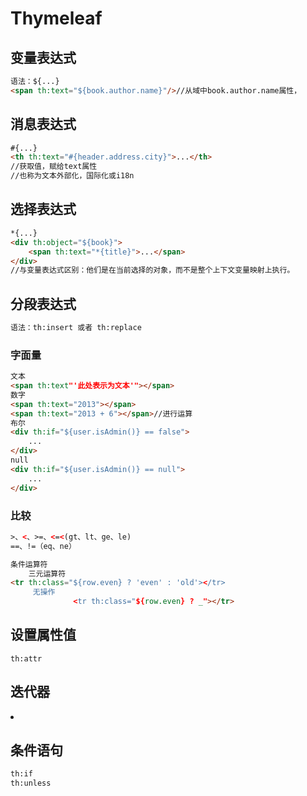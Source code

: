 # Thymeleaf

##  变量表达式

```html
语法：${...}
<span th:text="${book.author.name}"/>//从域中book.author.name属性，
```



## 消息表达式

```html
#{...}
<th th:text="#{header.address.city}">...</th>
//获取值，赋给text属性
//也称为文本外部化，国际化或i18n
```

## 选择表达式

```html
*{...}
<div th:object="${book}">
    <span th:text="*{title}">...</span>
</div>
//与变量表达式区别：他们是在当前选择的对象，而不是整个上下文变量映射上执行。
```

## 分段表达式

```html
语法：th:insert 或者 th:replace


```

### 字面量

```html
文本
<span th:text"'此处表示为文本'"></span>
数字
<span th:text="2013"></span>
<span th:text="2013 + 6"></span>//进行运算
布尔
<div th:if="${user.isAdmin()} == false">
    ...
</div>
null
<div th:if="${user.isAdmin()} == null">
    ...
</div>
```

### 比较

```html
>、<、>=、<=<(gt、lt、ge、le)
==、!=（eq、ne）

条件运算符
    三元运算符
<tr th:class="${row.even} ? 'even' : 'old'></tr>
     无操作
              <tr th:class="${row.even} ? _"></tr>
```

## 设置属性值

`th:attr`

## 迭代器

<li th:each="book" : ${books}">

## 条件语句

```html
th:if
th:unless
```


